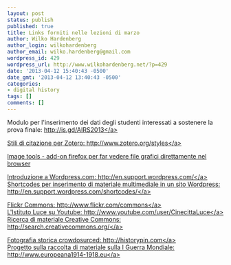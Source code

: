 ```yaml
---
layout: post
status: publish
published: true
title: Links forniti nelle lezioni di marzo
author: Wilko Hardenberg
author_login: wilkohardenberg
author_email: wilko.hardenberg@gmail.com
wordpress_id: 429
wordpress_url: http://www.wilkohardenberg.net/?p=429
date: '2013-04-12 15:40:43 -0500'
date_gmt: '2013-04-12 13:40:43 -0500'
categories:
- digital history
tags: []
comments: []
---
```

<p>Modulo per l'inserimento dei dati degli studenti interessati a sostenere la prova finale: <a href="http:&#47;&#47;is.gd&#47;AIRS2013" target="_blank">http:&#47;&#47;is.gd&#47;AIRS2013<&#47;a></p>
<p>Stili di citazione per Zotero: <a href="http:&#47;&#47;www.zotero.org&#47;styles" target="_blank">http:&#47;&#47;www.zotero.org&#47;styles<&#47;a></p>
<p>Image tools - add-on firefox per far vedere file grafici direttamente nel browser</p>
<p>Introduzione a Wordpress.com: <a href="http:&#47;&#47;en.support.wordpress.com&#47;" target="_blank">http:&#47;&#47;en.support.wordpress.com&#47;<&#47;a><br />
Shortcodes per inserimento di materiale multimediale in un sito Wordpress: <a href="http:&#47;&#47;en.support.wordpress.com&#47;shortcodes&#47;" target="_blank">http:&#47;&#47;en.support.wordpress.com&#47;shortcodes&#47;<&#47;a></p>
<p>Flickr Commons:<a href=" http:&#47;&#47;www.flickr.com&#47;commons" target="_blank"> http:&#47;&#47;www.flickr.com&#47;commons<&#47;a><br />
L'Istituto Luce su Youtube: <a href="http:&#47;&#47;www.youtube.com&#47;user&#47;CinecittaLuce" target="_blank">http:&#47;&#47;www.youtube.com&#47;user&#47;CinecittaLuce<&#47;a><br />
Ricerca di materiale Creative Commons: <a href="http:&#47;&#47;search.creativecommons.org&#47;" target="_blank">http:&#47;&#47;search.creativecommons.org&#47;<&#47;a></p>
<p>Fotografia storica crowdosurced: <a href="http:&#47;&#47;historypin.com" target="_blank">http:&#47;&#47;historypin.com<&#47;a><br />
Progetto sulla raccolta di materiale sulla I Guerra Mondiale: <a href="http:&#47;&#47;www.europeana1914-1918.eu" target="_blank">http:&#47;&#47;www.europeana1914-1918.eu<&#47;a></p>
